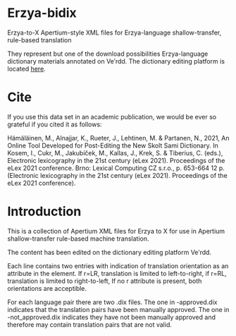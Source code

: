 # Erzya-bidix
Erzya-to-X Apertium-style XML files for Erzya-language shallow-transfer, rule-based translation

They represent but one of the download possibilities Erzya-language dictionary materials annotated on Veʹrdd.
The dictionary editing platform is located [here](https://akusanat.com/verdd).

# Cite

If you use this data set in an academic publication, we would be ever so grateful if you cited it as follows:

Hämäläinen, M., Alnajjar, K., Rueter, J., Lehtinen, M. & Partanen, N., 2021, An Online Tool Developed for Post-Editing the New Skolt Sami Dictionary. In Kosem, I., Cukr, M., Jakubíček, M., Kallas, J., Krek, S. & Tiberius, C. (eds.), Electronic lexicography in the 21st century (eLex 2021). Proceedings of the eLex 2021 conference. Brno: Lexical Computing CZ s.r.o., p. 653-664 12 p. (Electronic lexicography in the 21st century (eLex 2021). Proceedings of the eLex 2021 conference).


# Introduction

This is a collection of Apertium XML files for Erzya to X for use in Apertium shallow-transfer rule-based machine translation.

The content has been edited on the dictionary editing platform Veʹrdd.

Each line contains two entries with indication of translation orientation as an attribute in the <e> element. If r=LR, translation is limited to left-to-right, if r=RL, translation is limited to right-to-left, If no r attribute is present, both orientations are acceptible.

For each language pair there are two .dix files. The one in -approved.dix indicates that the translation pairs have been manually approved. The one in -not_approved.dix indicates they have not been manually approved and therefore may contain translation pairs that are not valid.
